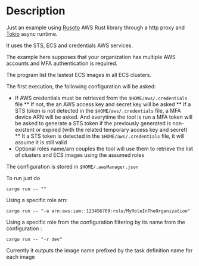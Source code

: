 # Description

Just an example using [Rusoto](https://rusoto.github.io/rusoto/rusoto_core/index.html) AWS Rust library through a http proxy and [Tokio](https://github.com/tokio-rs/tokio) async runtime.

It uses the STS, ECS and credentials AWS services.

The example here supposes that your organization has multiple AWS accounts and MFA authentication is required.

The program list the lastest ECS images in all ECS clusters.

The first execution, the following configuration will be asked:
* If AWS credentials must be retrieved from the ``$HOME/aws/.credentials`` file
** If not, the an AWS access key and secret key will be asked
** If a STS token is not detected in the ``$HOME/aws/.credentials``  file, a MFA device ARN will be asked. And everytime the tool is run a MFA token will be asked to generate a STS token if the previously generated is non-existent or expired (with the related temporary access key and secret)
** It a STS token is detected in the ``$HOME/aws/.credentials`` file, it will assume it is still valid
* Optional roles name/arn couples the tool will use them to retrieve the list of clusters and ECS images using the assumed roles 

The configuration is stored in ``$HOME/.awsManager.json``


To run just do

```
cargo run -- ""
```

Using a specific role arn:
```
cargo run -- "-a arn:aws:iam::123456789:role/MyRoleInTheOrganization"
```
Using a specific role from the configuration filtering by its name from the configuration :
```
cargo run -- "-r dev"
```


Currently it outputs the image name prefixed by the task definition name for each image
